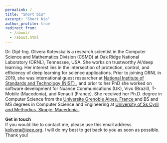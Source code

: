 ```yaml
---
permalink: /
title: "Short bio"
excerpt: "Short bio"
author_profile: true
redirect_from: 
  - /about/
  - /about.html
---
```


Dr. Dipl-Ing. Olivera Kotevska is a research scientist in the Computer Science and Mathematics Division (CSMD) at Oak Ridge National Laboratory (ORNL), Tennessee, USA. She works on trustworthy AI/deep learning. Her interest lies in the intersection of protection, control, and efficiency of deep learning for science applications. Prior to joining ORNL in 2019, she was international guest researcher at <a href="https://www.nist.gov"> National Institute of Standards and Technology (NIST) </a>, and prior to her PhD she worked on software development for Nuance Communications (UK), Vivo (Brazil), T-Mobile (Macedonia), and Renault (France). She received her Ph.D. degree in Computer Science from the <a href="https://www.univ-grenoble-alpes.fr"> Universite Grenoble Alpes, France </a> and BS and MS degrees in Computer Science and Engineering at <a href="https://ukim.edu.mk"> University of Ss Cyril and Methodius, Skopje, Macedonia </a>.
 

<b> Get in touch </b> <br>
If you would like to contact me, please use this email address kolivera@ieee.org. I will do my best to get back to you as soon as possible. Thank you! <br>
